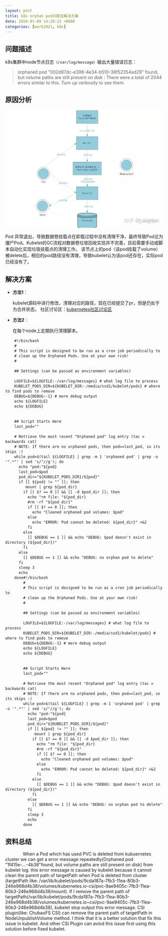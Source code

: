 ```yaml
---
layout: post
title: k8s orphan pod问题及解决方案
date: 2020-01-09 14:20:23 +0900
categories: [work2021, k8s] 
---
```

## 问题描述
k8s集群中node节点日志`（/var/log/message）`输出大量错误日志：
>>>
>orphaned pod "002d97dc-e398-4e34-b510-38f52354ad29" found, but volume paths are still present on disk : There were a total of 2044 errors similar to this. Turn up verbosity to see them.
>>>


## 原因分析
![Alt_text](/public/img/work/sentry.png)

Pod 异常退出，导致数据卷挂载点在卸载过程中没有清理干净，最终导致Pod沦为僵尸Pod。Kubelet的GC流程对数据卷垃圾回收实现并不完善，目前需要手动或脚本自动化实现垃圾挂载点的清理工作。
该节点上的pod（该pod挂载了volume）被delete后，相应的pod路径没有清理，导致kubelet认为该pod还存在，实际pod已经没有了。

## 解决方案
* **方法1**：
    
    kubelet源码中进行修改，清理对应的路径，现在已经提交了pr，但是仍处于为合并状态。
    社区讨论区：[kubernetes社区讨论区](https://github.com/kubernetes/kubernetes/issues/60987)

* **方法2**：
    
    在每个node上定期执行清理脚本。
````shell
    #!/bin/bash
    #
    # This script is designed to be run as a cron job periodically to
    # clean up the Orphaned Pods. Use at your own risk!
    #
    
    ## Settings (can be passed as environment variables)
    
    LOGFILE=${LOGFILE:-/var/log/messages} # what log file to process
    KUBELET_PODS_DIR=${KUBELET_DIR:-/media/ssd1/kubelet/pods} # where to find pods to remove
    DEBUG=${DEBUG:-1} # more debug output
    echo ${LOGFILE}
    echo ${DEBUG}
    
    
    ## Script Starts Here
    last_pod=""
    
    # Retrieve the most recent "Orphaned pod" log entry (tac =  backwards cat)
    # NOTE: If there are no orphaned pods, then pod==last_pod, so its skips :)
    while pod=$(tail ${LOGFILE} | grep -m 1 'orphaned pod' | grep -o '".*"' | sed 's/"//g'); do
      echo "pod:"${pod}
      last_pod=$pod
      pod_dir="${KUBELET_PODS_DIR}/${pod}"
      if [[ ${pod} != "" ]]; then 
         mount | grep ${pod_dir}
        if [[ $? == 0 ]] && [[ -d $pod_dir ]]; then
          echo "rm file: "${pod_dir}
          #rm -rf "${pod_dir}"
          if [[ $? == 0 ]]; then
            echo "Cleaned orphaned pod volumes: $pod"
          else
            echo "ERROR: Pod cannot be deleted: ${pod_dir}" >&2
          fi
        else
          [[ $DEBUG == 1 ]] && echo "DEBUG: $pod doesn't exist in directory (${pod_dir})"
        fi
      else
        [[ $DEBUG == 1 ]] && echo "DEBUG: no orphan pod to delete"
      fi 
      sleep 3 
      echo 
    done#!/bin/bash
        #
        # This script is designed to be run as a cron job periodically to
        # clean up the Orphaned Pods. Use at your own risk!
        #
        
        ## Settings (can be passed as environment variables)
        
        LOGFILE=${LOGFILE:-/var/log/messages} # what log file to process
        KUBELET_PODS_DIR=${KUBELET_DIR:-/media/ssd1/kubelet/pods} # where to find pods to remove
        DEBUG=${DEBUG:-1} # more debug output
        echo ${LOGFILE}
        echo ${DEBUG}
        
        
        ## Script Starts Here
        last_pod=""
        
        # Retrieve the most recent "Orphaned pod" log entry (tac =  backwards cat)
        # NOTE: If there are no orphaned pods, then pod==last_pod, so its skips :)
        while pod=$(tail ${LOGFILE} | grep -m 1 'orphaned pod' | grep -o '".*"' | sed 's/"//g'); do
          echo "pod:"${pod}
          last_pod=$pod
          pod_dir="${KUBELET_PODS_DIR}/${pod}"
          if [[ ${pod} != "" ]]; then 
             mount | grep ${pod_dir}
            if [[ $? == 0 ]] && [[ -d $pod_dir ]]; then
              echo "rm file: "${pod_dir}
              #rm -rf "${pod_dir}"
              if [[ $? == 0 ]]; then
                echo "Cleaned orphaned pod volumes: $pod"
              else
                echo "ERROR: Pod cannot be deleted: ${pod_dir}" >&2
              fi
            else
              [[ $DEBUG == 1 ]] && echo "DEBUG: $pod doesn't exist in directory (${pod_dir})"
            fi
          else
            [[ $DEBUG == 1 ]] && echo "DEBUG: no orphan pod to delete"
          fi 
          sleep 3 
          echo 
        done
````

## 资料总结
&emsp;&emsp;&emsp;&emsp;When a Pod which has used PVC is deleted from kubuernetes cluster we can get a error message repeatedly(Orphaned pod "1f415e-...-4b38"found, but volume paths are still present on disk) from kubelet log.
this error message is caused by kubelet because it cannot clean the parent path of targetPath when Pod is deleted from cluster
(targetPath like: /var/lib/kubelet/pods/9cda187a-7fb3-11ea-80b3-246e968d4b38/volumes/kubernetes.io-csi/pvc-9ae9405c-7fb3-11ea-80b3-246e968d4b38/mount). If I remove the parent path of targetPath(/var/lib/kubelet/pods/9cda187a-7fb3-11ea-80b3-246e968d4b38/volumes/kubernetes.io~csi/pvc-9ae9405c-7fb3-11ea-80b3-246e968d4b38), kubelet stop output this error message. CSI plugin(like: ChubaoFS CSI) can remove the parent path of targetPath in NodeUnpublishVolume method.
I think that it is a better solution that fix this issue in kubelet. And other CSI Plugin can aviod this issue first using this solution before fixed kubelet.
